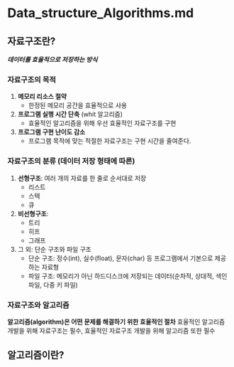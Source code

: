 # Data_structure_Algorithms.md
## 자료구조란?
***데이터를 효율적으로 저장하는 방식***

### 자료구조의 목적
1. **메모리 리소스 절약**
   - 한정된 메모리 공간을 효율적으로 사용
2. **프로그램 실행 시간 단축** (whit 알고리즘)
   - 효율적인 알고리즘을 위해 우선 효율적인 자료구조를 구현
3. **프로그램 구현 난이도 감소**
   - 프로그램 목적에 맞는 적절한 자료구조는 구현 시간을 줄여준다.

### 자료구조의 분류 (데이터 저장 형태에 따른)
1. **선형구조**: 여러 개의 자료를 한 줄로 순서대로 저장
   - 리스트
   - 스택
   - 큐
2. **비선형구조**: 
   - 트리
   - 히프
   - 그래프
3. 그 외: 단순 구조와 파일 구조
   - 단순 구조: 정수(int), 실수(float), 문자(char) 등 프로그램에서 기본으로 제공하는 자료형
   - 파일 구조: 메모리가 아닌 하드디스크에 저장되는 데이터(순차적, 상대적, 색인 파일, 다중 키 파일)

### 자료구조와 알고리즘
**알고리즘(algorithm)은 어떤 문제를 해결하기 위한 효율적인 절차**
효율적인 알고리즘 개발을 위해 자료구조는 필수, 효율적인 자료구조 개발을 위해 알고리즘 또한 필수

## 알고리즘이란?


